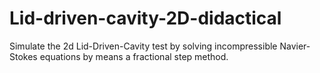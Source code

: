 # Lid-driven-cavity-2D-didactical
Simulate the 2d Lid-Driven-Cavity test by solving incompressible Navier-Stokes equations by means a fractional step method. 
